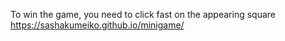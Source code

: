 To win the game, you need to click fast on the appearing square
https://sashakumeiko.github.io/minigame/
